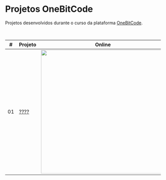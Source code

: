 <h1>Projetos OneBitCode</h1>

  <p>
    Projetos desenvolvidos durante o curso da plataforma <a href="https://www.onebitcode.com/">OneBitCode</a>.
  </p>

  <br />

  <table>
    <thead>
      <tr>
        <th align="center">#</th>
        <th align="center">Projeto</th>
        <th align="center">Online</th>
      </tr>
    </thead>
    <tbody>
      <tr>
        <td>01</td>
        <td><a href="#">????</a></td>
        <td align="center">
          <a href="https://barbaraishioka.github.io/onebitcode"
            ><img width="400px" src=""
          /></a>
        </td>
      </tr>
    </tbody>

  </table>

  <br />
